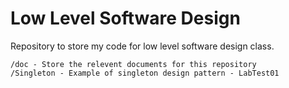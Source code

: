 # Low Level Software Design

Repository to store my code for low level software design class.

```text
/doc - Store the relevent documents for this repository
/Singleton - Example of singleton design pattern - LabTest01
```
